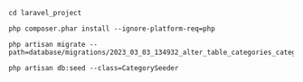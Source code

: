     cd laravel_project    

    php composer.phar install --ignore-platform-req=php

    php artisan migrate --path=database/migrations/2023_03_03_134932_alter_table_categories_category_name_column.php
    
    php artisan db:seed --class=CategorySeeder